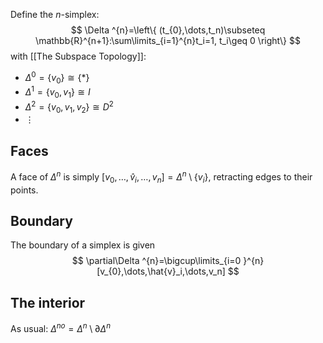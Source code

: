 Define the $n$-simplex:
$$
\Delta ^{n}=\left\{  (t_{0},\dots,t_n)\subseteq \mathbb{R}^{n+1}:\sum\limits_{i=1}^{n}t_i=1, t_i\geq 0  \right\}
$$
with [[The Subspace Topology]]:
- $\Delta ^{0}=\{ v_{0} \}\cong\{ * \}$
- $\Delta ^{1}=\{ v_{0},v_{1} \}\cong I$
- $\Delta^{2}=\{ v_{0},v_{1},v_{2} \}\cong D^{2}$
- $\vdots$
## Faces
A face of $\Delta ^{n}$ is simply $[v_{0},\dots,\hat{v}_i,\dots,v_n]=\Delta ^{n}\setminus\{ v_i \}$, retracting edges to their points.
## Boundary
The boundary of a simplex is given
$$
\partial\Delta ^{n}=\bigcup\limits_{i=0 }^{n}[v_{0},\dots,\hat{v}_i,\dots,v_n]
$$
## The interior 
As usual:
${\Delta ^{n}}^{o}=\Delta ^{n}\setminus\partial \Delta ^{n}$